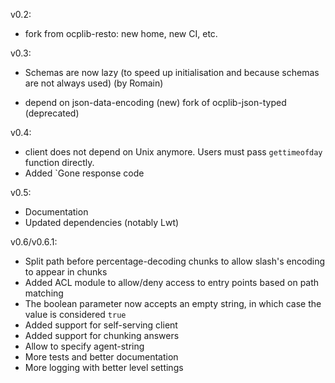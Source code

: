 
v0.2:

- fork from ocplib-resto: new home, new CI, etc.

v0.3:

* Schemas are now lazy (to speed up initialisation and because schemas are not
  always used) (by Romain)
- depend on json-data-encoding (new) fork of ocplib-json-typed (deprecated)

v0.4:

* client does not depend on Unix anymore. Users must pass `gettimeofday`
  function directly.
* Added `Gone response code

v0.5:

* Documentation
* Updated dependencies (notably Lwt)

v0.6/v0.6.1:

* Split path before percentage-decoding chunks to allow slash's encoding to
  appear in chunks
* Added ACL module to allow/deny access to entry points based on path matching
* The boolean parameter now accepts an empty string, in which case the value is 
  considered `true`
* Added support for self-serving client
* Added support for chunking answers
* Allow to specify agent-string
* More tests and better documentation
* More logging with better level settings
